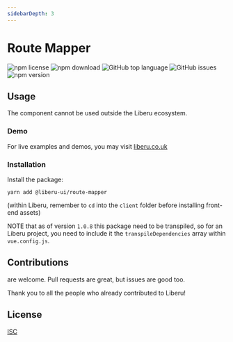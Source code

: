 ```yaml
---
sidebarDepth: 3
---
```


# Route Mapper

![npm license](https://img.shields.io/npm/l/@liberu-ui/route-mapper.svg) 
![npm download](https://img.shields.io/npm/dm/@liberu-ui/route-mapper.svg) 
![GitHub top language](https://img.shields.io/github/languages/top/liberu-ui/route-mapper.svg) 
![GitHub issues](https://img.shields.io/github/issues/liberu-ui/route-mapper.svg) 
![npm version](https://img.shields.io/npm/v/@liberu-ui/route-mapper.svg) 

## Usage
The component cannot be used outside the Liberu ecosystem.

### Demo

For live examples and demos, you may visit [liberu.co.uk](https://www.liberu.co.uk)

### Installation

Install the package:
```
yarn add @liberu-ui/route-mapper
```

(within Liberu, remember to `cd` into the `client` folder before installing front-end assets)

NOTE that as of version `1.0.8` this package need to be transpiled, so for an Liberu project,
you need to include it the `transpileDependencies` array within `vue.config.js`.

## Contributions

are welcome. Pull requests are great, but issues are good too.

Thank you to all the people who already contributed to Liberu!

## License

[ISC](https://opliberuurce.org/licenses/ISC)
